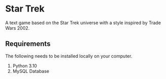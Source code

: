 # Star Trek
A text game based on the Star Trek universe with a style inspired by Trade Wars 2002.

## Requirements
The following needs to be installed locally on your computer.

1. Python 3.10
2. MySQL Database

